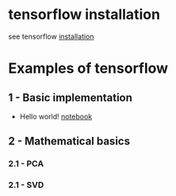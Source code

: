 # tensorflow installation
see tensorflow [installation](https://github.com/suzyi/tensorflow/blob/master/test.ipynb)
# Examples of tensorflow
## 1 - Basic implementation
+ Hello world! [notebook](https://github.com/suzyi/tensorflow/blob/master/test.ipynb)
## 2 - Mathematical basics
### 2.1 - PCA
### 2.1 - SVD
